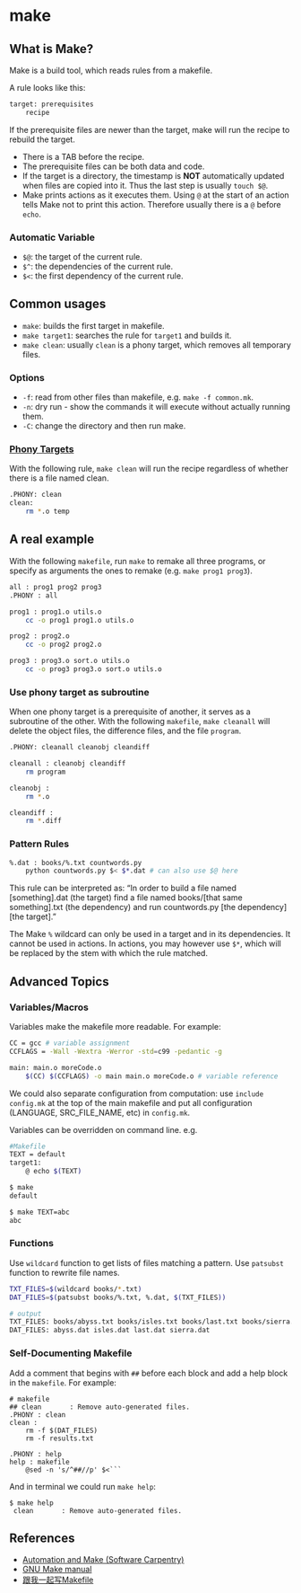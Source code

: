 # make

## What is Make?

Make is a build tool, which reads rules from a makefile.

A rule looks like this:

```bash
target: prerequisites
    recipe
```

If the prerequisite files are newer than the target, make will run the recipe to rebuild the target.

* There is a TAB before the recipe.
* The prerequisite files can be both data and code.
* If the target is a directory, the timestamp is **NOT** automatically updated when files are copied into it. Thus the last step is usually `touch $@`.
* Make prints actions as it executes them. Using `@` at the start of an action tells Make not to print this action. Therefore usually there is a `@` before `echo`.

### Automatic Variable

* `$@`: the target of the current rule.
* `$^`: the dependencies of the current rule.
* `$<`: the first dependency of the current rule.

## Common usages

* `make`: builds the first target in makefile.
* `make target1`: searches the rule for `target1` and builds it.
* `make clean`: usually `clean` is a phony target, which removes all temporary files.

### **Options**

* `-f`: read from other files than makefile, e.g. `make -f common.mk`.
* `-n`: dry run - show the commands it will execute without actually running them.
* `-C`: change the directory and then run make.

### [Phony Targets](https://www.gnu.org/software/make/manual/html_node/Phony-Targets.html)

With the following rule, `make clean` will run the recipe regardless of whether there is a file named clean.

```bash
.PHONY: clean
clean:
    rm *.o temp
```

## A real example

With the following `makefile`, run `make` to remake all three programs, or specify as arguments the ones to remake \(e.g. `make prog1 prog3`\).

```bash
all : prog1 prog2 prog3
.PHONY : all

prog1 : prog1.o utils.o
    cc -o prog1 prog1.o utils.o

prog2 : prog2.o
    cc -o prog2 prog2.o

prog3 : prog3.o sort.o utils.o
    cc -o prog3 prog3.o sort.o utils.o
```

### Use phony target as subroutine

When one phony target is a prerequisite of another, it serves as a subroutine of the other. With the following `makefile`, `make cleanall` will delete the object files, the difference files, and the file `program`.

```bash
.PHONY: cleanall cleanobj cleandiff

cleanall : cleanobj cleandiff
    rm program

cleanobj :
    rm *.o

cleandiff :
    rm *.diff
```

### Pattern Rules

```bash
%.dat : books/%.txt countwords.py
    python countwords.py $< $*.dat # can also use $@ here
```

This rule can be interpreted as: “In order to build a file named \[something\].dat \(the target\) find a file named books/\[that same something\].txt \(the dependency\) and run countwords.py \[the dependency\] \[the target\].”

The Make `%` wildcard can only be used in a target and in its dependencies. It cannot be used in actions. In actions, you may however use `$*`, which will be replaced by the stem with which the rule matched.

## Advanced Topics

### Variables/Macros

Variables make the makefile more readable. For example:

```bash
CC = gcc # variable assignment
CCFLAGS = -Wall -Wextra -Werror -std=c99 -pedantic -g

main: main.o moreCode.o
    $(CC) $(CCFLAGS) -o main main.o moreCode.o # variable reference
```

We could also separate configuration from computation: use `include config.mk` at the top of the main makefile and put all configuration \(LANGUAGE, SRC\_FILE\_NAME, etc\) in `config.mk`.

Variables can be overridden on command line. e.g.

```bash
#Makefile
TEXT = default
target1:
	@ echo $(TEXT)

$ make
default

$ make TEXT=abc
abc
```

### Functions

Use `wildcard` function to get lists of files matching a pattern. Use `patsubst` function to rewrite file names.

```bash
TXT_FILES=$(wildcard books/*.txt)
DAT_FILES=$(patsubst books/%.txt, %.dat, $(TXT_FILES))

# output
TXT_FILES: books/abyss.txt books/isles.txt books/last.txt books/sierra.txt
DAT_FILES: abyss.dat isles.dat last.dat sierra.dat
```

### Self-Documenting Makefile

Add a comment that begins with `##` before each block and add a help block in the `makefile`. For example:

```text
# makefile
## clean       : Remove auto-generated files.
.PHONY : clean
clean :
    rm -f $(DAT_FILES)
    rm -f results.txt

.PHONY : help
help : makefile
    @sed -n 's/^##//p' $<```
```

And in terminal we could run `make help`:

```text
$ make help
 clean       : Remove auto-generated files.
```

## References

* [Automation and Make \(Software Carpentry\)](http://swcarpentry.github.io/make-novice/)
* [GNU Make manual](https://www.gnu.org/software/make/manual/make.html)
* [跟我一起写Makefile](https://github.com/seisman/how-to-write-makefile)

